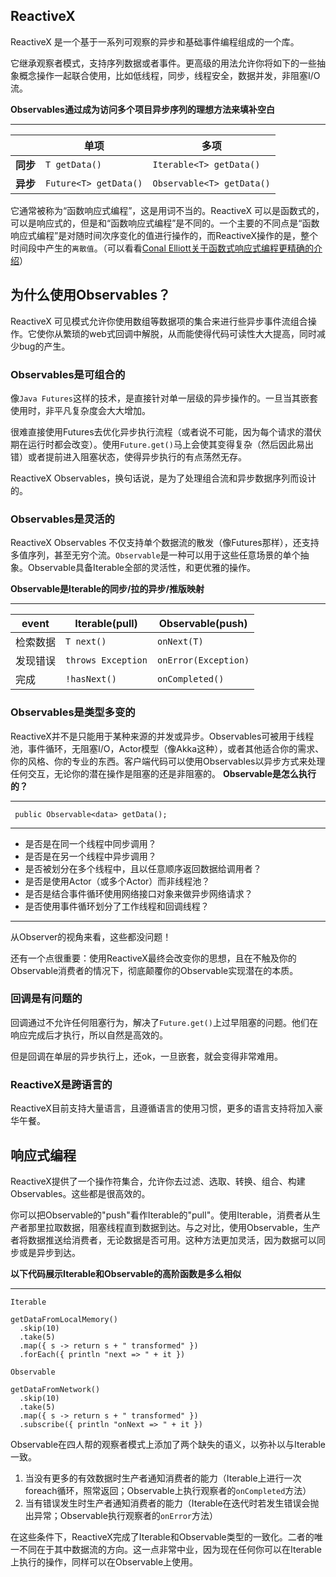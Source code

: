 ## ReactiveX

ReactiveX 是一个基于一系列可观察的异步和基础事件编程组成的一个库。

它继承观察者模式，支持序列数据或者事件。更高级的用法允许你将如下的一些抽象概念操作一起联合使用，比如低线程，同步，线程安全，数据并发，非阻塞I/O流。

**Observables通过成为访问多个项目异步序列的理想方法来填补空白**
****
 <em/> | 单项 | 多项
  ---- | ---- | ----
 **同步** | `T getData()` | `Iterable<T> getData()`
 **异步** | `Future<T> getData()` | `Observable<T> getData()`

 它通常被称为“函数响应式编程”，这是用词不当的。ReactiveX 可以是函数式的，可以是响应式的，但是和“函数响应式编程”是不同的。一个主要的不同点是“函数响应式编程”是对随时间次序变化的值进行操作的，而ReactiveX操作的是，整个时间段中产生的`离散值`。（可以看看[Conal Elliott关于函数式响应式编程更精确的介绍]("https://github.com/conal/talk-2015-essence-and-origins-of-frp")）

 ## 为什么使用Observables？

ReactiveX 可见模式允许你使用数组等数据项的集合来进行些异步事件流组合操作。它使你从繁琐的web式回调中解脱，从而能使得代码可读性大大提高，同时减少bug的产生。

### Observables是可组合的

像`Java Futures`这样的技术，是直接针对单一层级的异步操作的。一旦当其嵌套使用时，非平凡复杂度会大大增加。

很难直接使用Futures去优化异步执行流程（或者说不可能，因为每个请求的潜伏期在运行时都会改变）。使用`Future.get()`马上会使其变得复杂（然后因此易出错）或者提前进入阻塞状态，使得异步执行的有点荡然无存。

ReactiveX Observables，换句话说，是为了处理组合流和异步数据序列而设计的。

### Observables是灵活的

ReactiveX Observables 不仅支持单个数据流的散发（像Futures那样），还支持多值序列，甚至无穷个流。`Observable`是一种可以用于这些任意场景的单个抽象。Observable具备Iterable全部的灵活性，和更优雅的操作。

**Observable是Iterable的同步/拉的异步/推版映射**
****
event | Iterable(pull) | Observable(push)
---- | ---- | ----
检索数据 | `T next()` | `onNext(T)`
发现错误 |  `throws Exception` | `onError(Exception)`
完成 | `!hasNext()` | `onCompleted()`

### Observables是类型多变的

ReactiveX并不是只能用于某种来源的并发或异步。Observables可被用于线程池，事件循环，无阻塞I/O，Actor模型（像Akka这种），或者其他适合你的需求、你的风格、你的专业的东西。客户端代码可以使用Observables以异步方式来处理任何交互，无论你的潜在操作是阻塞的还是非阻塞的。
**Observable是怎么执行的？**
***
``` public Observable<data> getData();```
***
 * 是否是在同一个线程中同步调用？
 * 是否是在另一个线程中异步调用？
 * 是否被划分在多个线程中，且以任意顺序返回数据给调用者？
 * 是否是使用Actor（或多个Actor）而非线程池？
 * 是否是结合事件循环使用网络接口对象来做异步网络请求？
 * 是否使用事件循环划分了工作线程和回调线程？
***
从Observer的视角来看，这些都没问题！

还有一个点很重要：使用ReactiveX最终会改变你的思想，且在不触及你的Observable消费者的情况下，彻底颠覆你的Observable实现潜在的本质。

### 回调是有问题的

回调通过不允许任何阻塞行为，解决了`Future.get()`上过早阻塞的问题。他们在响应完成后才执行，所以自然是高效的。

但是回调在单层的异步执行上，还ok，一旦嵌套，就会变得非常难用。

### ReactiveX是跨语言的

ReactiveX目前支持大量语言，且遵循语言的使用习惯，更多的语言支持将加入豪华午餐。

## 响应式编程

ReactiveX提供了一个操作符集合，允许你去过滤、选取、转换、组合、构建Observables。这些都是很高效的。

你可以把Observable的"push"看作Iterable的"pull"。使用Iterable，消费者从生产者那里拉取数据，阻塞线程直到数据到达。与之对比，使用Observable，生产者将数据推送给消费者，无论数据是否可用。这种方法更加灵活，因为数据可以同步或是异步到达。

**以下代码展示Iterable和Observable的高阶函数是多么相似**
***
`Iterable`
```
getDataFromLocalMemory()
  .skip(10)
  .take(5)
  .map({ s -> return s + " transformed" })
  .forEach({ println "next => " + it }) 
```
`Observable`
```
getDataFromNetwork()
  .skip(10)
  .take(5)
  .map({ s -> return s + " transformed" })
  .subscribe({ println "onNext => " + it })
```

Observable在四人帮的观察者模式上添加了两个缺失的语义，以弥补以与Iterable一致。

1. 当没有更多的有效数据时生产者通知消费者的能力（Iterable上进行一次foreach循环，照常返回；Observable上执行观察者的`onCompleted`方法）
1. 当有错误发生时生产者通知消费者的能力（Iterable在迭代时若发生错误会抛出异常；Observable执行观察者的`onError`方法）

在这些条件下，ReactiveX完成了Iterable和Observable类型的一致化。二者的唯一不同在于其中数据流的方向。这一点非常中业，因为现在任何你可以在Iterable上执行的操作，同样可以在Observable上使用。